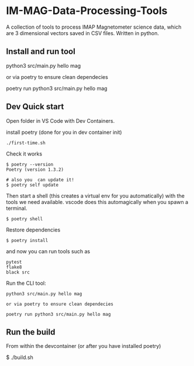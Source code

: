 # IM-MAG-Data-Processing-Tools

A collection of tools to process IMAP Magnetometer science data, which are 3 dimensional vectors saved in CSV files. Written in python.

## Install and run tool

python3 src/main.py hello mag

or via poetry to ensure clean dependecies

poetry run python3 src/main.py hello mag

## Dev Quick start

Open folder in VS Code with Dev Containers.

install poetry  (done for you in dev container init)

```
./first-time.sh
```

Check it works

```
$ poetry --version
Poetry (version 1.3.2)

# also you  can update it!
$ poetry self update
```

Then start a shell (this creates a virtual env for you automatically) with the tools we need available. vscode does this automagically when you spawn  a terminal.

```
$ poetry shell
```

Restore dependencies

```
$ poetry install
```

and now you can run tools such as

```
pytest
flake8
black src
```

Run the CLI tool:

```
python3 src/main.py hello mag

or via poetry to ensure clean dependecies

poetry run python3 src/main.py hello mag
```

## Run the build

From within the devcontainer (or after you have installed poetry)

$ ./build.sh
